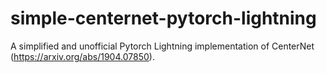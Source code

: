 # simple-centernet-pytorch-lightning
A simplified and unofficial Pytorch Lightning implementation of CenterNet (https://arxiv.org/abs/1904.07850).
